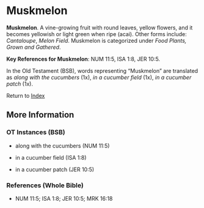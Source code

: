 # Muskmelon
**Muskmelon**. 
A vine-growing fruit with round leaves, yellow flowers, and it becomes yellowish or light green when ripe (acai). 
Other forms include: 
*Cantaloupe*, *Melon Field*. 
Muskmelon is categorized under _Food Plants, Grown and Gathered_. 


**Key References for Muskmelon**: 
NUM 11:5, ISA 1:8, JER 10:5. 


In the Old Testament (BSB), words representing “Muskmelon” are translated as 
*along with the cucumbers* (1x), *in a cucumber field* (1x), *in a cucumber patch* (1x). 




Return to [Index](00-Index.md)

## More Information

### OT Instances (BSB)

* along with the cucumbers (NUM 11:5)

* in a cucumber field (ISA 1:8)

* in a cucumber patch (JER 10:5)



### References (Whole Bible)

* NUM 11:5; ISA 1:8; JER 10:5; MRK 16:18



